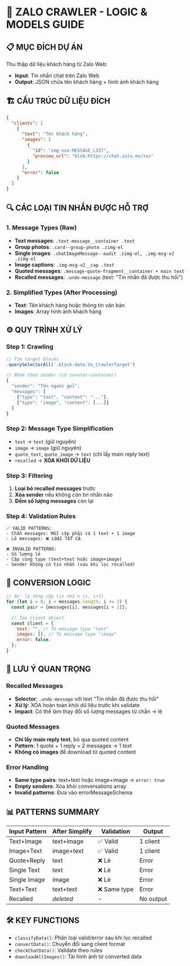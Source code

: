 # 🎯 ZALO CRAWLER - LOGIC & MODELS GUIDE

## 📋 **MỤC ĐÍCH DỰ ÁN**

Thu thập dữ liệu khách hàng từ Zalo Web:

- **Input**: Tin nhắn chat trên Zalo Web
- **Output**: JSON chứa tên khách hàng + hình ảnh khách hàng

## 🏗️ **CẤU TRÚC DỮ LIỆU ĐÍCH**

```json
{
  "clients": [
    {
      "text": "Tên khách hàng",
      "images": [
        {
          "id": "img-xxx-MESSAGE_LIST",
          "preview_url": "blob:https://chat.zalo.me/xxx"
        }
      ],
      "error": false
    }
  ]
}
```

## 🔍 **CÁC LOẠI TIN NHẮN ĐƯỢC HỖ TRỢ**

### **1. Message Types (Raw)**

- **Text messages**: `.text-message__container .text`
- **Group photos**: `.card--group-photo .zimg-el`
- **Single images**: `.chatImageMessage--audit .zimg-el, .img-msg-v2 .zimg-el`
- **Image captions**: `.img-msg-v2__cap .text`
- **Quoted messages**: `.message-quote-fragment__container + main text`
- **Recalled messages**: `.undo-message` (text: "Tin nhắn đã được thu hồi")

### **2. Simplified Types (After Processing)**

- **Text**: Tên khách hàng hoặc thông tin văn bản
- **Images**: Array hình ảnh khách hàng

## ⚙️ **QUY TRÌNH XỬ LÝ**

### **Step 1: Crawling**

```javascript
// Tìm target blocks
.querySelectorAll('.block-date.Vx_CrawlerTarget')

// Nhóm theo sender (có zavatar-container)
{
  "sender": "Tên người gửi",
  "messages": [
    {"type": "text", "content": "..."},
    {"type": "image", "content": [...]}
  ]
}
```

### **Step 2: Message Type Simplification**

- `text` → `text` (giữ nguyên)
- `image` → `image` (giữ nguyên)
- `quote_text`, `quote_image` → `text` (chỉ lấy main reply text)
- `recalled` → **XÓA KHỎI DỮ LIỆU**

### **Step 3: Filtering**

1. **Loại bỏ recalled messages** trước
2. **Xóa sender** nếu không còn tin nhắn nào
3. **Đếm số lượng messages** còn lại

### **Step 4: Validation Rules**

```
✅ VALID PATTERNS:
- Chẵn messages: Mỗi cặp phải có 1 text + 1 image
- Lẻ messages: ❌ LOẠI TẤT CẢ

❌ INVALID PATTERNS:
- Số lượng lẻ
- Cặp cùng type (text+text hoặc image+image)
- Sender không có tin nhắn (sau khi lọc recalled)
```

## 🔄 **CONVERSION LOGIC**

```javascript
// Xử lý từng cặp tin nhắn (i, i+1)
for (let i = 0; i < messages.length; i += 2) {
  const pair = [messages[i], messages[i + 1]];

  // Tạo client object
  const client = {
    text: "", // Từ message type "text"
    images: [], // Từ message type "image"
    error: false,
  };
}
```

## 🚨 **LƯU Ý QUAN TRỌNG**

### **Recalled Messages**

- **Selector**: `.undo-message` với text "Tin nhắn đã được thu hồi"
- **Xử lý**: XÓA hoàn toàn khỏi dữ liệu trước khi validate
- **Impact**: Có thể làm thay đổi số lượng messages từ chẵn → lẻ

### **Quoted Messages**

- **Chỉ lấy main reply text**, bỏ qua quoted content
- **Pattern**: 1 quote + 1 reply = 2 messages → 1 text
- **Không có images** để download từ quoted content

### **Error Handling**

- **Same type pairs**: text+text hoặc image+image → `error: true`
- **Empty senders**: Xóa khỏi conversations array
- **Invalid patterns**: Đưa vào errorMessageSchema

## 📊 **PATTERNS SUMMARY**

| Input Pattern | After Simplify | Validation   | Output    |
| ------------- | -------------- | ------------ | --------- |
| Text+Image    | text+image     | ✅ Valid     | 1 client  |
| Image+Text    | image+text     | ✅ Valid     | 1 client  |
| Quote+Reply   | text           | ❌ Lẻ        | Error     |
| Single Text   | text           | ❌ Lẻ        | Error     |
| Single Image  | image          | ❌ Lẻ        | Error     |
| Text+Text     | text+text      | ❌ Same type | Error     |
| Recalled      | _deleted_      | -            | No output |

## 🛠️ **KEY FUNCTIONS**

- `classifyData()`: Phân loại valid/error sau khi lọc recalled
- `convertData()`: Chuyển đổi sang client format
- `checkChatData()`: Validate theo rules
- `downloadAllImages()`: Tải hình ảnh từ converted data
